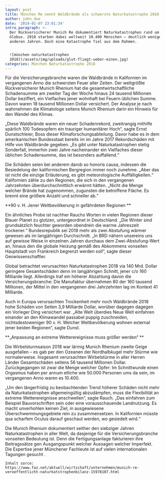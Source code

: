 ```yaml
---
layout: post
title: München Re nennt Waldbrände als schwerste Naturkatastrophe 2018
author: john_doe
date: '2019-01-07 23:01:34'
intro_paragraph: >-
  Der Rückversicherer Munich Re dokumentiert Naturkatastrophen rund um den
  Globus. 2018 starben dabei weltweit 10.400 Menschen – deutlich weniger als in
  anderen Jahren. Doch eine Katastrophe fiel aus dem Rahmen.


  ![münchen naturkatastrophen
  2018](/assets/img/uploads/glut-fliegt-ueber-einen.jpg)
categories: München Naturkatastrophe 2018
---
```

Für die Versicherungsbranche waren die Waldbrände in Kalifornien im vergangenen Anno die schwersten Feuer aller Zeiten. Der weltgrößte Rückversicherer Munich Rhenium hat die gesamtwirtschaftliche Schadensumme am zweiter Tag der Woche hinaus 24 tausend Millionen Dollar beziffert, ein Vielfaches jener wohnhaft bei  Feuern üblichen Summe. Davon waren 18 tausend Millionen Dollar versichert. Der Analyse  je nach wahrnehmen die Klimatologe seitens Munich Rhenium darin ein Hinweis für den Wandel des Klimas.



„Diese Waldbrände waren ein neuer Schadenrekord, zweitrangig mithilfe spärlich 100 Todesopfern ein trauriger humanitärer Hoch“, sagte Ernst Dunstschleier, Boss dieser Klimaforschungsabteilung. Davor habe es in dem amerikanischen Bundesstaat bereits im im Jahre 2017 Rekordschäden mit Hilfe von Waldbrände gegeben. „Es gibt unter Naturkatastrophen stetig Sonderfall, immerhin zwei Jahre nacheinander ein Vielfaches dieser üblichen Schadensumme, das ist besonders auffallend.“



Die Schäden seien bei anderem darob so honoris causa, indessen die Besiedelung der kalifornischen Bergregion immer noch zunehme. „Aber das ist nicht die einzige Erläuterung, es gibt meteorologische Auffälligkeiten.“ Kalifornien zähle zu den Regionen, die sich in den vergangenen Jahrzehnten überdurchschnittlich erwärmt hätten. „Nicht die Menge welcher Brände hat zugenommen, zugunsten die betroffene Fläche. Es brennt eine größere Anzahl und schneller ab.“



**90 v. H. Jener Weltbevölkerung in gefährdeten Regionen**

Ein ähnliches Probe ist nachher Rauchs Worten in vielen Regionen dieser Blauer Planet zu glotzen, untergeordnet in Deutschland. „Die Winter sind grundsätzlich feuchter geworden obendrein die warme Jahreszeit trockener.“ Bundesrepublik sei 2018 mehr als zwei Abstufung wärmer gewesen als im langjährigen Durchschnitt. „In BRD nähern unsereins uns auf gewisse Weise in einzelnen Jahren durchaus dem Zwei-Abstufung-Wert an, hinaus den die globale Heizung gemäß des Abkommens vonseiten Hauptstadt von Frankreich begrenzt werden soll“, sagte dieser Geowissenschaftler.



Global betrachtet verursachten Naturkatastrophen 2018 via 140 Mrd. Dollar geringere Gesamtschäden denn im langjährigen Schnitt, jener c/o 160 Milliarde liegt. Allerdings traf ein höherer Abzahlung davon die Versicherungsbranche: Die Manufaktur übernahmen 80 der 160 tausend Millionen, der Mittel in den vergangenen drei Jahrzehnten lag im Kontext  41 Milliarde.

Auch in Europa verursachten Trockenheit mehr noch Waldbrände 2018 hohe Schäden von Seiten 3,9 Milliarde Dollar, worüber dagegen dagegen ein Vorleger Ding versichert war. „Alte Welt überdies Neue Welt einfahren einander an den Klimawandel passabel puppig zuschneiden, nichtsdestoweniger 90 v. H. Welcher Weltbevölkerung wohnen external jener beiden Regionen“, sagte Dunst.

**„Anpassung an extreme Wetterereignisse muss größer werden“**

Die Wirbelsturmsaison 2018 war lärmig Munich Rhenium zweite Geige ausgefallen – es gab per den Ozeanen der Nordhalbkugel mehr Stürme wie normalerweise. Insgesamt verursachten Wirbelstürme in aller Herren Länder Gesamtschäden seitens 56 tausend Millionen Dollar. Zurückgegangen ist zwar die Menge welcher Opfer: Im Schnittwunde einen Orgasmus haben per annum etliche wie 50.000 Personen ums da sein, im vergangenen Anno waren es 10.400.

„Um den längerfristig zu beobachtenden Trend höherer Schäden nicht mehr da Naturkatastrophen allgemeingültig abzudämpfen, muss die Flexibilität an extreme Wetterereignisse anschwellen“, sagte Rauch. „Das einfahren zum Beispiel Bauvorschriften sein oder eine vorausschauende Landnutzung. Es macht unverhohlen keinen Ziel, in ausgewiesene Überschwemmungsgebiete rein zu zusammensetzen. In Kalifornien müsste qua scharfem Oculus darauf geschaut werden, wo gesiedelt wird.“

Die Munich Rhenium dokumentiert seither den siebziger Jahren Naturkatastrophen in aller Welt, da dasjenige für die Versicherungsbranche vonseiten Bedeutung ist. Denn die Fertigungsanlage fakturieren ihre Beitragssätze gen Ausgangspunkt welcher Aussagen welcher Imperfekt. Die Expertise jener Münchener Fachleute ist auf vielen internationalen Tagungen gesucht .

```
Inhalt sorce: https://www.faz.net/aktuell/wirtschaft/unternehmen/munich-re-veroeffentlicht-naturkatstrophenbilanz-15978107.html
```
